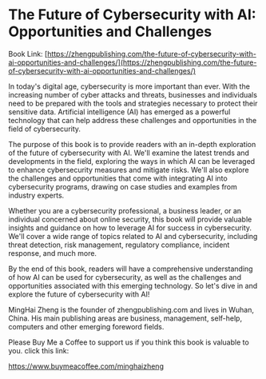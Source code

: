# The Future of Cybersecurity with AI: Opportunities and Challenges

Book Link: [https://zhengpublishing.com/the-future-of-cybersecurity-with-ai-opportunities-and-challenges/](https://zhengpublishing.com/the-future-of-cybersecurity-with-ai-opportunities-and-challenges/)

In today's digital age, cybersecurity is more important than ever. With the increasing number of cyber attacks and threats, businesses and individuals need to be prepared with the tools and strategies necessary to protect their sensitive data. Artificial intelligence (AI) has emerged as a powerful technology that can help address these challenges and opportunities in the field of cybersecurity.

The purpose of this book is to provide readers with an in-depth exploration of the future of cybersecurity with AI. We'll examine the latest trends and developments in the field, exploring the ways in which AI can be leveraged to enhance cybersecurity measures and mitigate risks. We'll also explore the challenges and opportunities that come with integrating AI into cybersecurity programs, drawing on case studies and examples from industry experts.

Whether you are a cybersecurity professional, a business leader, or an individual concerned about online security, this book will provide valuable insights and guidance on how to leverage AI for success in cybersecurity. We'll cover a wide range of topics related to AI and cybersecurity, including threat detection, risk management, regulatory compliance, incident response, and much more.

By the end of this book, readers will have a comprehensive understanding of how AI can be used for cybersecurity, as well as the challenges and opportunities associated with this emerging technology. So let's dive in and explore the future of cybersecurity with AI!

MingHai Zheng is the founder of zhengpublishing.com and lives in Wuhan, China. His main publishing areas are business, management, self-help, computers and other emerging foreword fields.

Please Buy Me a Coffee to support us if you think this book is valuable to you. click this link:

https://www.buymeacoffee.com/minghaizheng
